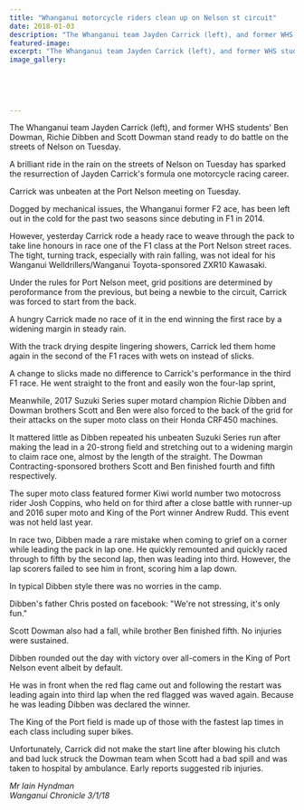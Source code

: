 ```yaml
---
title: "Whanganui motorcycle riders clean up on Nelson st circuit"
date: 2018-01-03
description: "The Whanganui team Jayden Carrick (left), and former WHS students' Ben Dowman, Richie Dibben & Scott Dowman stand ready to do battle on the streets of Nelson..."
featured-image: 
excerpt: "The Whanganui team Jayden Carrick (left), and former WHS students' Ben Dowman, Richie Dibben and Scott Dowman stand ready to do battle on the streets of Nelson on Tuesday."
image_gallery:
    
    
    
    
    
---
```


<p><span>The Whanganui team Jayden Carrick (left), and former WHS students' Ben Dowman, Richie Dibben and Scott Dowman stand ready to do battle on the streets of Nelson on Tuesday.</span></p>
<p class="element element-paragraph">A brilliant ride in the rain on the streets of Nelson on Tuesday has sparked the resurrection of Jayden Carrick's formula one motorcycle racing career.</p>
<p class="element element-paragraph">Carrick was unbeaten at the Port Nelson meeting on Tuesday.</p>
<p class="element element-paragraph">Dogged by mechanical issues, the Whanganui former F2 ace, has been left out in the cold for the past two seasons since debuting in F1 in 2014.</p>
<p class="element element-paragraph">However, yesterday Carrick rode a heady race to weave through the pack to take line honours in race one of the F1 class at the Port Nelson street races. The tight, turning track, especially with rain falling, was not ideal for his Wanganui Welldrillers/Wanganui Toyota-sponsored ZXR10 Kawasaki.</p>
<p class="element element-paragraph">Under the rules for Port Nelson meet, grid positions are determined by peroformance from the previous, but being a newbie to the circuit, Carrick was forced to start from the back.</p>
<p class="element element-paragraph">A hungry Carrick made no race of it in the end winning the first race by a widening margin in steady rain.</p>
<p class="element element-paragraph">With the track drying despite lingering showers, Carrick led them home again in the second of the F1 races with wets on instead of slicks.</p>
<p class="element element-paragraph">A change to slicks made no difference to Carrick's performance in the third F1 race. He went straight to the front and easily won the four-lap sprint,</p>
<p class="element element-paragraph">Meanwhile, 2017 Suzuki Series super motard champion Richie Dibben and Dowman brothers Scott and Ben were also forced to the back of the grid for their attacks on the super moto class on their Honda CRF450 machines.</p>
<p class="element element-paragraph">It mattered little as Dibben repeated his unbeaten Suzuki Series run after making the lead in a 20-strong field and stretching out to a widening margin to claim race one, almost by the length of the straight. The Dowman Contracting-sponsored brothers Scott and Ben finished fourth and fifth respectively.</p>
<p class="element element-paragraph">The super moto class featured former Kiwi world number two motocross rider Josh Coppins, who held on for third after a close battle with runner-up and 2016 super moto and King of the Port winner Andrew Rudd. This event was not held last year.</p>
<p class="element element-paragraph">In race two, Dibben made a rare mistake when coming to grief on a corner while leading the pack in lap one. He quickly remounted and quickly raced through to fifth by the second lap, then was leading into third. However, the lap scorers failed to see him in front, scoring him a lap down.</p>
<p class="element element-paragraph">In typical Dibben style there was no worries in the camp.</p>
<p class="element element-paragraph">Dibben's father Chris posted on facebook: "We're not stressing, it's only fun."</p>
<p class="element element-paragraph">Scott Dowman also had a fall, while brother Ben finished fifth. No injuries were sustained.</p>
<p class="element element-paragraph">Dibben rounded out the day with victory over all-comers in the King of Port Nelson event albeit by default.</p>
<p class="element element-paragraph">He was in front when the red flag came out and following the restart was leading again into third lap when the red flagged was waved again. Because he was leading Dibben was declared the winner.</p>
<p class="element element-paragraph">The King of the Port field is made up of those with the fastest lap times in each class including super bikes.</p>
<p class="element element-paragraph">Unfortunately, Carrick did not make the start line after blowing his clutch and bad luck struck the Dowman team when Scott had a bad spill and was taken to hospital by ambulance. Early reports suggested rib injuries.</p>
<p><em>Mr Iain Hyndman</em><br /><em>Wanganui Chronicle 3/1/18</em></p>


